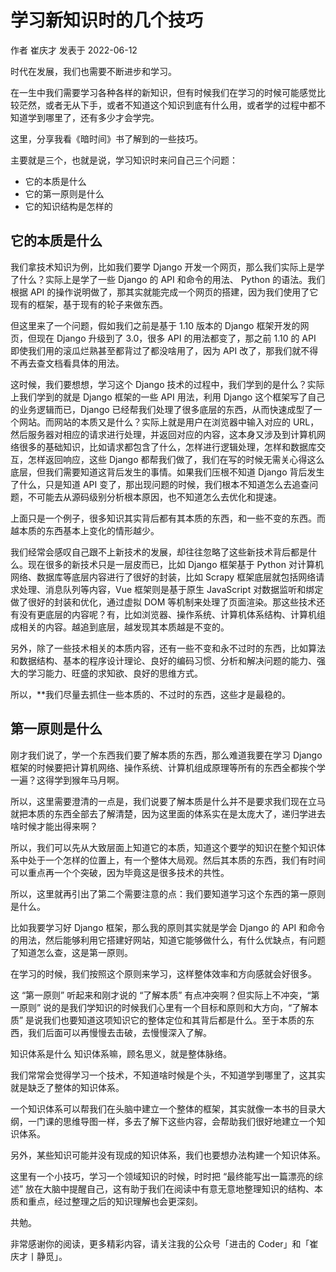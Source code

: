 
# 学习新知识时的几个技巧
 作者 崔庆才   发表于 2022-06-12   
 
时代在发展，我们也需要不断进步和学习。

在一生中我们需要学习各种各样的新知识，但有时候我们在学习的时候可能感觉比较茫然，或者无从下手，或者不知道这个知识到底有什么用，或者学的过程中都不知道学到哪里了，还有多少才会学完。

这里，分享我看《暗时间》书了解到的一些技巧。

主要就是三个，也就是说，学习知识时来问自己三个问题：

+ 它的本质是什么
+ 它的第一原则是什么
+ 它的知识结构是怎样的

## 它的本质是什么
我们拿技术知识为例，比如我们要学 Django 开发一个网页，那么我们实际上是学了什么？实际上是学了一些 Django 的 API 和命令的用法、 Python 的语法。我们根据 API 的操作说明做了，那其实就能完成一个网页的搭建，因为我们使用了它现有的框架，基于现有的轮子来做东西。

但这里来了一个问题，假如我们之前是基于 1.10 版本的 Django 框架开发的网页，但现在 Django 升级到了 3.0，很多 API 的用法都变了，那之前 1.10 的 API 即使我们用的滚瓜烂熟甚至都背过了都没啥用了，因为 API 改了，那我们就不得不再去查文档看具体的用法。

这时候，我们要想想，学习这个 Django 技术的过程中，我们学到的是什么？实际上我们学到的就是 Django 框架的一些 API 用法，利用 Django 这个框架写了自己的业务逻辑而已，Django 已经帮我们处理了很多底层的东西，从而快速成型了一个网站。而网站的本质又是什么？实际上就是用户在浏览器中输入对应的 URL，然后服务器对相应的请求进行处理，并返回对应的内容，这本身又涉及到计算机网络很多的基础知识，比如请求都包含了什么，怎样进行逻辑处理，怎样和数据库交互，怎样返回响应，这些 Django 都帮我们做了，我们在写的时候无需关心得这么底层，但我们需要知道这背后发生的事情。如果我们压根不知道 Django 背后发生了什么，只是知道 API 变了，那出现问题的时候，我们根本不知道怎么去追查问题，不可能去从源码级别分析根本原因，也不知道怎么去优化和提速。

上面只是一个例子，很多知识其实背后都有其本质的东西，和一些不变的东西。而越本质的东西基本上变化的情形越少。

我们经常会感叹自己跟不上新技术的发展，却往往忽略了这些新技术背后都是什么。现在很多的新技术只是一层皮而已，比如 Django 框架基于 Python 对计算机网络、数据库等底层内容进行了很好的封装，比如 Scrapy 框架底层就包括网络请求处理、消息队列等内容，Vue 框架则是基于原生 JavaScript 对数据监听和绑定做了很好的封装和优化，通过虚拟 DOM 等机制来处理了页面渲染。那这些技术还有没有更底层的内容呢？有，比如浏览器、操作系统、计算机体系结构、计算机组成相关的内容。越追到底层，越发现其本质越是不变的。

另外，除了一些技术相关的本质内容，还有一些不变和永不过时的东西，比如算法和数据结构、基本的程序设计理论、良好的编码习惯、分析和解决问题的能力、强大的学习能力、旺盛的求知欲、良好的思维方式。

所以，**我们尽量去抓住一些本质的、不过时的东西，这些才是最稳的。

## 第一原则是什么
刚才我们说了，学一个东西我们要了解本质的东西，那么难道我要在学习 Django 框架的时候要把计算机网络、操作系统、计算机组成原理等所有的东西全都挨个学一遍？这得学到猴年马月啊。

所以，这里需要澄清的一点是，我们说要了解本质是什么并不是要求我们现在立马就把本质的东西全部去了解清楚，因为这里面的体系实在是太庞大了，递归学进去啥时候才能出得来啊？

所以，我们可以先从大致层面上知道它的本质，知道这个要学的知识在整个知识体系中处于一个怎样的位置上，有一个整体大局观。然后其本质的东西，我们有时间可以重点再一个个突破，因为毕竟这是很多技术的共性。

所以，这里就再引出了第二个需要注意的点：我们要知道学习这个东西的第一原则是什么。

比如我要学习好 Django 框架，那么我的原则其实就是学会 Django 的 API 和命令的用法，然后能够利用它搭建好网站，知道它能够做什么，有什么优缺点，有问题了知道怎么查，这是第一原则。

在学习的时候，我们按照这个原则来学习，这样整体效率和方向感就会好很多。

这 “第一原则” 听起来和刚才说的 “了解本质” 有点冲突啊？但实际上不冲突，“第一原则” 说的是我们学知识的时候我们心里有一个目标和原则和大方向，“了解本质” 是说我们也要知道这项知识它的整体定位和其背后都是什么。至于本质的东西，我们后面可以再慢慢去击破，去慢慢深入了解。

知识体系是什么
知识体系嘛，顾名思义，就是整体脉络。

我们常常会觉得学习一个技术，不知道啥时候是个头，不知道学到哪里了，这其实就是缺乏了整体的知识体系。

一个知识体系可以帮我们在头脑中建立一个整体的框架，其实就像一本书的目录大纲，一门课的思维导图一样，多去了解下这些内容，会帮助我们很好地建立一个知识体系。

另外，某些知识可能并没有现成的知识体系，我们也要想办法构建一个知识体系。

这里有一个小技巧，学习一个领域知识的时候，时时把 “最终能写出一篇漂亮的综述” 放在大脑中提醒自己，这有助于我们在阅读中有意无意地整理知识的结构、本质和重点，经过整理之后的知识理解也会更深刻。

共勉。

非常感谢你的阅读，更多精彩内容，请关注我的公众号「进击的 Coder」和「崔庆才丨静觅」。
<!--stackedit_data:
eyJoaXN0b3J5IjpbLTE2MDA4ODg5NzVdfQ==
-->